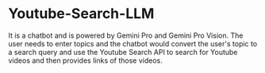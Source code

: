 # Youtube-Search-LLM
It is a chatbot and is powered by Gemini Pro and Gemini Pro Vision. The user needs to enter topics and the chatbot would convert the user's topic to a search query and use the Youtube Search API to search for Youtube videos and then provides links of those videos.
